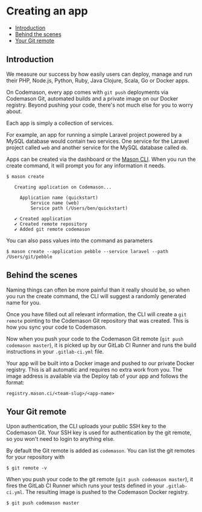 # Creating an app

- [Introduction](#introduction)
- [Behind the scenes](#behind-the-scenes)
- [Your Git remote](#git-remote)

<a name="introduction"></a>
## Introduction
We measure our success by how easily users can deploy, manage and run their PHP, Node.js, Python, Ruby, Java Clojure, Scala, Go or Docker apps.

On Codemason, every app comes with `git push` deployments via Codemason Git, automated builds and a private image on our Docker registry. Beyond pushing your code, there's not much else for you to worry about. 

Each app is simply a collection of services.

For example, an app for running a simple Laravel project powered by a MySQL database would contain two services. One service for the Laravel project called `web` and another service for the MySQL database called `db`.

Apps can be created via the dashboard or the [Mason CLI](https://codemason.io/docs/mason-cli). When you run the create command, it will prompt you for any information it needs.
```
$ mason create 

   Creating application on Codemason...

⁣     Application name (quickstart)
⁣         Service name (web)
⁣         Service path (/Users/ben/quickstart)

   ✔ Created application
   ✔ Created remote repository
   ✔ Added git remote codemason
```

You can also pass values into the command as parameters 
```
$ mason create --application pebble --service laravel --path /Users/git/pebble
```

<a name="behind-the-scenes"></a>
## Behind the scenes 
Naming things can often be more painful than it really should be, so when you run the create command, the CLI will suggest a randomly generated name for you.

Once you have filled out all relevant information, the CLI will create a `git remote` pointing to the Codemason Git repository that was created. This is how you sync your code to Codemason.

Now when you push your code to the Codemason Git remote (`git push codemason master`), it is picked up by our GitLab CI Runner and runs the build instructions in your `.gitlab-ci.yml` file.

Your app will be built into a Docker image and pushed to our private Docker registry. This is all automatic and requires no extra work from you. The image address is available via the Deploy tab of your app and follows the format:
```
registry.mason.ci/<team-slug>/<app-name>
```

<a name="git-remote"></a>
## Your Git remote 
Upon authentication, the CLI uploads your public SSH key to the Codemason Git. Your SSH key is used for authentication by the git remote, so you won't need to login to anything else. 

By default the Git remote is added as `codemason`. You can list the git remotes for your repository with 
```
$ git remote -v 
```

When you push your code to the git remote (`git push codemason master`), it fires the GitLab CI Runner which runs your tests defined in your `.gitlab-ci.yml`. The resulting image is pushed to the Codemason Docker registry. 
```
$ git push codemason master
```

